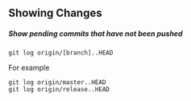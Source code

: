 ## Showing Changes


##### Show pending commits that have not been pushed

    git log origin/[branch]..HEAD

For example

    git log origin/master..HEAD
    git log origin/release..HEAD